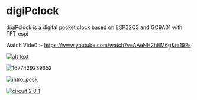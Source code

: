 # digiPclock
digiPclock is a digital pocket clock based on ESP32C3 and GC9A01 with TFT_espi

Watch Vide0 :- https://www.youtube.com/watch?v=AAeNH2h8M6g&t=192s

[![alt text](https://img.youtube.com/vi/AAeNH2h8M6g/0.jpg)](https://youtube.com/watch?v=AAeNH2h8M6g&t=192s)

![1677429239352](https://user-images.githubusercontent.com/59290454/221432257-28760b77-c963-4ed5-8330-7cbce8b4878f.jpeg)

![intro_pock](https://user-images.githubusercontent.com/59290454/221432265-f2b099ac-b7cf-4797-b62b-ad4f66e6c266.jpeg)

[![circuit 2 0 1](https://github.com/vishalsoniindia/digiPclock/assets/59290454/fc5384d2-21ac-4a72-86b1-621ef73a51cc)](https://www.youtube.com/watch?v=AAeNH2h8M6g&t=192s)

